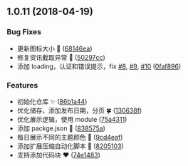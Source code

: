 <a name="1.0.11"></a>
## 1.0.11 (2018-04-19)

### Bug Fixes

* 更新图标大小 :bug: ([68146ea](https://github.com/FengShangWuQi/chrome-Daily-Front-End-news/commit/68146ea))
* 修复资讯截取异常 :jack_o_lantern: ([50297cc](https://github.com/FengShangWuQi/chrome-Daily-Front-End-news/commit/50297cc))
* 添加 loading，认证和错误提示，fix [#8](https://github.com/FengShangWuQi/chrome-Daily-Front-End-news/issues/8), [#9](https://github.com/FengShangWuQi/chrome-Daily-Front-End-news/issues/9), [#10](https://github.com/FengShangWuQi/chrome-Daily-Front-End-news/issues/10) ([0faf896](https://github.com/FengShangWuQi/chrome-Daily-Front-End-news/commit/0faf896))


### Features

* 初始化仓库 :sparkles: ([86b1a44](https://github.com/FengShangWuQi/chrome-Daily-Front-End-news/commit/86b1a44))
* 优化储存，添加发布日期，分页 :four_leaf_clover: ([130638f](https://github.com/FengShangWuQi/chrome-Daily-Front-End-news/commit/130638f))
* 优化展示逻辑，使用 module ([75a4311](https://github.com/FengShangWuQi/chrome-Daily-Front-End-news/commit/75a4311))
* 添加 packge.json :panda_face: ([838575a](https://github.com/FengShangWuQi/chrome-Daily-Front-End-news/commit/838575a))
* 每日展示不同的主题颜色 :rose: ([9cd4eaf](https://github.com/FengShangWuQi/chrome-Daily-Front-End-news/commit/9cd4eaf))
* 添加扩展压缩自动化脚本 :bear: ([8205103](https://github.com/FengShangWuQi/chrome-Daily-Front-End-news/commit/8205103))
* 支持添加代码块 :heart: ([74e1483](https://github.com/FengShangWuQi/chrome-Daily-Front-End-news/commit/74e1483))
